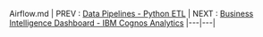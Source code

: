 Airflow.md
|  PREV : [Data Pipelines - Python ETL](ETL.md)  | NEXT : [Business Intelligence Dashboard - IBM Cognos Analytics](Cognos.md)
|---|---|

